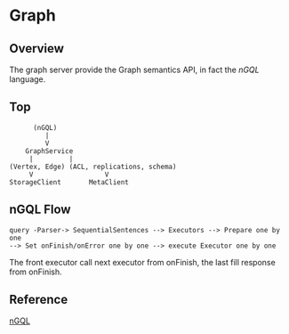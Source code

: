 # Graph

## Overview

The graph server provide the Graph semantics API, in fact the *nGQL* language.

## Top

```
      (nGQL)
         |
         V
    GraphService
     |         |
(Vertex, Edge) (ACL, replications, schema)
     V                  V
StorageClient       MetaClient
```

## nGQL Flow

```
query -Parser-> SequentialSentences --> Executors --> Prepare one by one
--> Set onFinish/onError one by one --> execute Executor one by one
```

The front executor call next executor from onFinish, the last fill response from
onFinish.

## Reference

[nGQL](https://docs.nebula-graph.io/manual-index/)
